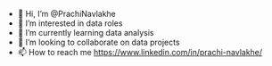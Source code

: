 - 👋 Hi, I’m @PrachiNavlakhe
- 👀 I’m interested in data roles
- 🌱 I’m currently learning data analysis
- 💞️ I’m looking to collaborate on data projects
- 📫 How to reach me https://www.linkedin.com/in/prachi-navlakhe/


<!---
PrachiNavlakhe/PrachiNavlakhe is a ✨ special ✨ repository because its `README.md` (this file) appears on your GitHub profile.
You can click the Preview link to take a look at your changes.
--->
